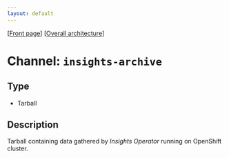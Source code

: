 ```yaml
---
layout: default
---
```

\[[Front page](../overall-architecture.html)\] \[[Overall architecture](../overall-architecture.html)\]



# Channel: `insights-archive`



## Type

* Tarball



## Description

Tarball containing data gathered by *Insights Operator* running on OpenShift cluster.
